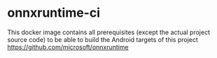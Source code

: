 # onnxruntime-ci

This docker image contains all prerequisites (except the actual project source code) to be able to build the Android targets of this project https://github.com/microsoft/onnxruntime

